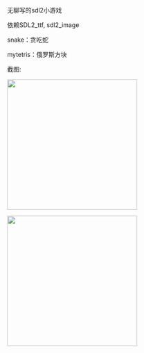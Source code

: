 无聊写的sdl2小游戏

依赖SDL2_ttf, sdl2_image

snake：贪吃蛇

mytetris：俄罗斯方块

截图:

<img width="300" src="http://7xlxvl.com1.z0.glb.clouddn.com/mysoftmy_snake.png"></img>

<img width="300" src="http://7xlxvl.com1.z0.glb.clouddn.com/mysoftmy_tertis.png"></img>
